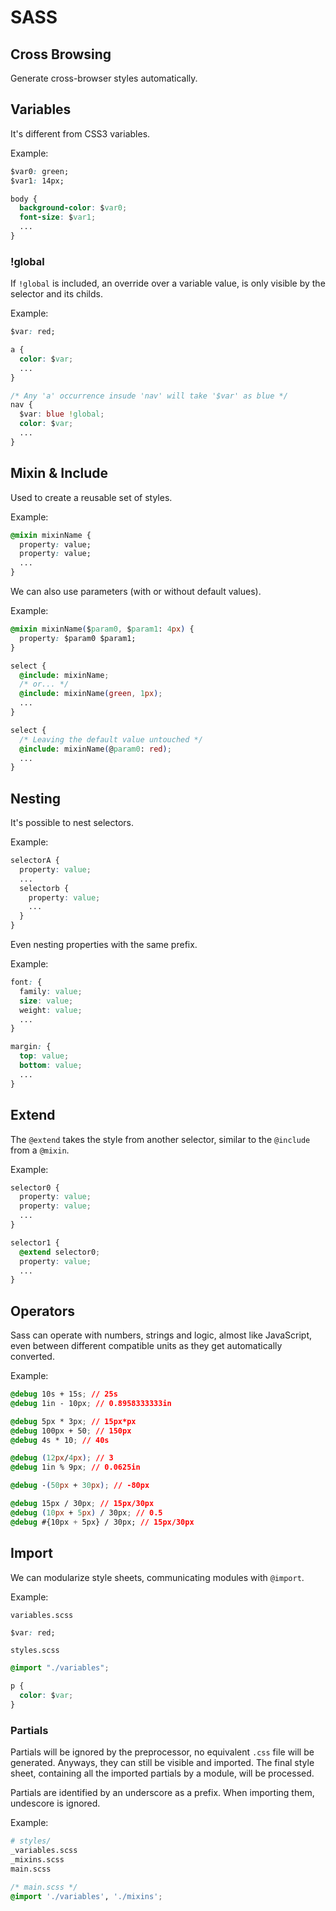 # SASS

## Cross Browsing

Generate cross-browser styles automatically.

## Variables

It's different from CSS3 variables.

Example:

```css
$var0: green;
$var1: 14px;

body {
  background-color: $var0;
  font-size: $var1;
  ...
}
```

### !global

If `!global` is included, an override over a variable value, is only visible by the selector and its childs.

Example:

```css
$var: red;

a {
  color: $var;
  ...
}

/* Any 'a' occurrence insude 'nav' will take '$var' as blue */
nav {
  $var: blue !global;
  color: $var;
  ...
}
```

## Mixin & Include

Used to create a reusable set of styles.

Example:

```css
@mixin mixinName {
  property: value;
  property: value;
  ...
}
```

We can also use parameters \(with or without default values\).

Example:

```css
@mixin mixinName($param0, $param1: 4px) {
  property: $param0 $param1;
}

select {
  @include: mixinName;
  /* or... */
  @include: mixinName(green, 1px);
  ...
}

select {
  /* Leaving the default value untouched */
  @include: mixinName(@param0: red);
  ...
}
```

## Nesting

It's possible to nest selectors.

Example:

```css
selectorA {
  property: value;
  ...
  selectorb {
    property: value;
    ...
  }
}
```

Even nesting properties with the same prefix.

Example:

```css
font: {
  family: value;
  size: value;
  weight: value;
  ...
}

margin: {
  top: value;
  bottom: value;
  ...
}
```

## Extend

The `@extend` takes the style from another selector, similar to the `@include` from a `@mixin`.

Example:

```css
selector0 {
  property: value;
  property: value;
  ...
}

selector1 {
  @extend selector0;
  property: value;
  ...
}
```

## Operators

Sass can operate with numbers, strings and logic, almost like JavaScript, even between different compatible units as they get automatically converted.

Example:

```css
@debug 10s + 15s; // 25s
@debug 1in - 10px; // 0.8958333333in

@debug 5px * 3px; // 15px*px
@debug 100px + 50; // 150px
@debug 4s * 10; // 40s

@debug (12px/4px); // 3
@debug 1in % 9px; // 0.0625in

@debug -(50px + 30px); // -80px

@debug 15px / 30px; // 15px/30px
@debug (10px + 5px) / 30px; // 0.5
@debug #{10px + 5px} / 30px; // 15px/30px
```

## Import

We can modularize style sheets, communicating modules with `@import`.

Example:

`variables.scss`

```css
$var: red;
```

`styles.scss`

```css
@import "./variables";

p {
  color: $var;
}
```

### Partials

Partials will be ignored by the preprocessor, no equivalent `.css` file will be generated. Anyways, they can still be visible and imported. The final style sheet, containing all the imported partials by a module, will be processed.

Partials are identified by an underscore as a prefix. When importing them, undescore is ignored.

Example:

```bash
# styles/
_variables.scss
_mixins.scss
main.scss
```

```css
/* main.scss */
@import './variables', './mixins';
```
